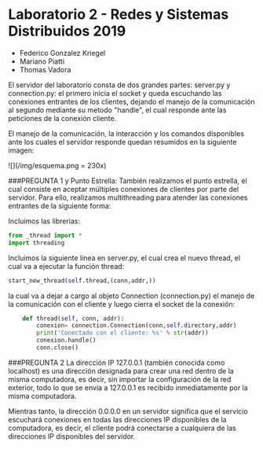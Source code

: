 # Laboratorio 2 - Redes y Sistemas Distribuidos 2019
- Federico Gonzalez Kriegel
- Mariano Piatti
- Thomas Vadora


El servidor del laboratorio consta de dos grandes partes: server.py y connection.py: el primero
inicia el socket y queda escuchando las conexiones entrantes de los clientes, dejando el manejo de la comunicación al segundo mediante su metodo "handle", el cual responde ante las peticiones de la conexión cliente.

El manejo de la comunicación, la interacción y los comandos disponibles ante los cuales el servidor responde quedan resumidos en la siguiente imagen:

![](/img/esquema.png = 230x)


###PREGUNTA 1 y Punto Estrella:
También realizamos el punto estrella, el cual consiste en aceptar múltiples conexiones de clientes por parte del servidor. Para ello, realizamos multithreading para atender las conexiones entrantes de la siguiente forma:

Incluimos las librerias:
```python
from _thread import *
import threading 
```
Incluimos la siguiente linea en server.py, el cual crea el nuevo thread, el cual va a ejecutar la función thread:
```python
start_new_thread(self.thread,(conn,addr,))
```

la cual va a dejar a cargo al objeto Connection (connection.py) el manejo de la comunicación con el cliente y luego cierra el socket de la conexión:
```python
    def thread(self, conn, addr):
        conexion= connection.Connection(conn,self.directory,addr)
        print('Conectado con el cliente: %s' % str(addr))   
        conexion.handle()               
        conn.close()                    
```

###PREGUNTA 2
La dirección IP 127.0.0.1 (también conocida como localhost) es una dirección designada para crear una red dentro de la misma computadora, es decir, sin importar la configuración de la red exterior, todo lo que se envía a 127.0.0.1 es recibido inmediatamente por la misma computadora.

Mientras tanto, la dirección 0.0.0.0 en un servidor significa que el servicio escuchará conexiones en todas las direcciones IP disponibles de la computadora, es decir, el cliente podrá conectarse a cualquiera de las direcciones IP disponibles del servidor.



